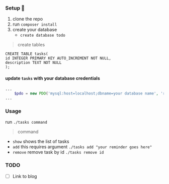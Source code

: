 ### Setup :rocket:
1. clone the repo  
2. run `composer install`
3. create your database
	* `create database todo`
	
> create tables
 ```
CREATE TABLE tasks(
id INTEGER PRIMARY KEY AUTO_INCREMENT NOT NULL,
description TEXT NOT NULL
);
```

#### update `tasks` with your database credentials 
```php
...
    $pdo = new PDO('mysql:host=localhost;dbname=your database name', 'root', 'your password');
...
```

### Usage
run `./tasks command`

> command
   * `show` shows the list of tasks
   * `add` this requires argument `./tasks add "your reminder goes here"`
   * `remove` remove task by id `./tasks remove id`
   
### TODO
- [ ] Link to blog